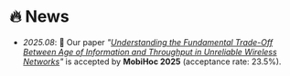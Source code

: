 # 🔥 News 
- *2025.08*: 🎉 Our paper *"[Understanding the Fundamental Trade-Off Between Age of Information and Throughput in Unreliable Wireless Networks](https://www.sigmobile.org/mobihoc/2025/)"* is accepted by **MobiHoc 2025** (acceptance rate: 23.5%).

